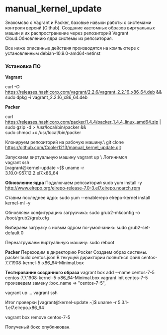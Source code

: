 # manual_kernel_update

Знакомсво с Vagrant и Packer, базовые навыки работы с системами контроля версий (Github). Создание кастомных образов виртуальных машин и их распространение через репозиторий Vagrant Cloud.Обновлению ядра системы из репозитория.

Все ниже описанные действия производятся на компьютере с установленным debian-10.9.0-amd64-netinst

### **Установка ПО**

**Vagrant**

curl -O https://releases.hashicorp.com/vagrant/2.2.6/vagrant_2.2.16_x86_64.deb && \
sudo dpkg -i vagrant_2.2.16_x86_64.deb

**Packer**

curl https://releases.hashicorp.com/packer/1.4.4/packer_1.4.4_linux_amd64.zip | \
sudo gzip -d > /usr/local/bin/packer && \
sudo chmod +x /usr/local/bin/packer

Клонируем репозиторий на рабочую машину.\ 
git clone https://github.com/Cooler1213/manual_kernel_update.git

Запускаем виртуальную машину
vagrant up \ 
Логинимся \
vagrant ssh \
[vagrant@kernel-update ~]$ uname -r \
3.10.0-957.12.2.el7.x86_64

**Обновление ядра**
Подключаем репозиторий
sudo yum install -y http://www.elrepo.org/elrepo-release-7.0-3.el7.elrepo.noarch.rpm

Ставим последнее ядро:
sudo yum --enablerepo elrepo-kernel install kernel-ml -y

Обновляем конфигурацию загрузчика:
sudo grub2-mkconfig -o /boot/grub2/grub.cfg

Выбираем загрузку с новым ядром по-умолчанию:
sudo grub2-set-default 0

Перезагружаем виртуальную машину:
sudo reboot

**Packer**
Переходим в директорию Pocker
Создаем образ системы.
packer build centos.json
В текущей дириктории появиться файл
centos-7.7.1908-kernel-5-x86_64-Minimal.box

**Тестирование созданного образа**
vagrant box add --name centos-7-5 centos-7.7.1908-kernel-5-x86_64-Minimal.box
vagrant init centos-7-5
произведем замену
:box_name => "centos-7-5",

vagrant up
...
vagrant ssh 

Итог проверки
[vagrant@kernel-update ~]$ uname -r
5.3.1-1.el7.elrepo.x86_64

vagrant box remove centos-7-5

Полученый бокс опубликован.
